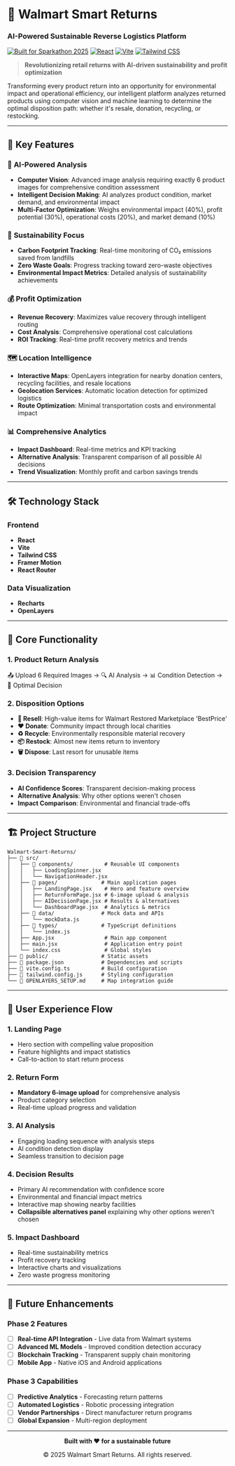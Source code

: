 # 🛒 Walmart Smart Returns
### AI-Powered Sustainable Reverse Logistics Platform

[![Built for Sparkathon 2025](https://img.shields.io/badge/Built%20for-Sparkathon%202025-blue?style=for-the-badge)](https://sparkathon.com)
[![React](https://img.shields.io/badge/React-18.3.1-61DAFB?style=for-the-badge&logo=react)](https://reactjs.org)
[![Vite](https://img.shields.io/badge/Vite-5.4.2-646CFF?style=for-the-badge&logo=vite)](https://vitejs.dev)
[![Tailwind CSS](https://img.shields.io/badge/Tailwind%20CSS-3.4.1-38B2AC?style=for-the-badge&logo=tailwind-css)](https://tailwindcss.com)

> **Revolutionizing retail returns with AI-driven sustainability and profit optimization**

Transforming every product return into an opportunity for environmental impact and operational efficiency, our intelligent platform analyzes returned products using computer vision and machine learning to determine the optimal disposition path: whether it's resale, donation, recycling, or restocking.

---

## 🚀 **Key Features**

### 🤖 **AI-Powered Analysis**
- **Computer Vision**: Advanced image analysis requiring exactly 6 product images for comprehensive condition assessment
- **Intelligent Decision Making**: AI analyzes product condition, market demand, and environmental impact
- **Multi-Factor Optimization**: Weighs environmental impact (40%), profit potential (30%), operational costs (20%), and market demand (10%)

### 🌱 **Sustainability Focus**
- **Carbon Footprint Tracking**: Real-time monitoring of CO₂ emissions saved from landfills
- **Zero Waste Goals**: Progress tracking toward zero-waste objectives
- **Environmental Impact Metrics**: Detailed analysis of sustainability achievements

### 💰 **Profit Optimization**
- **Revenue Recovery**: Maximizes value recovery through intelligent routing
- **Cost Analysis**: Comprehensive operational cost calculations
- **ROI Tracking**: Real-time profit recovery metrics and trends

### 🗺️ **Location Intelligence**
- **Interactive Maps**: OpenLayers integration for nearby donation centers, recycling facilities, and resale locations
- **Geolocation Services**: Automatic location detection for optimized logistics
- **Route Optimization**: Minimal transportation costs and environmental impact

### 📊 **Comprehensive Analytics**
- **Impact Dashboard**: Real-time metrics and KPI tracking
- **Alternative Analysis**: Transparent comparison of all possible AI decisions
- **Trend Visualization**: Monthly profit and carbon savings trends

---

## 🛠️ **Technology Stack**

### **Frontend**
- **React**
- **Vite** 
- **Tailwind CSS**
- **Framer Motion**
- **React Router**

### **Data Visualization**
- **Recharts**
- **OpenLayers**

---

## 🎯 **Core Functionality**

### 1. **Product Return Analysis**

📤 Upload 6 Required Images → 🔍 AI Analysis → 📊 Condition Detection → 🎯 Optimal Decision


### 2. **Disposition Options**
- **🔄 Resell**: High-value items for Walmart Restored Marketplace 'BestPrice'
- **❤️ Donate**: Community impact through local charities
- **♻️ Recycle**: Environmentally responsible material recovery
- **📦 Restock**: Almost new items return to inventory
- **🗑️ Dispose**: Last resort for unusable items

### 3. **Decision Transparency**
- **AI Confidence Scores**: Transparent decision-making process
- **Alternative Analysis**: Why other options weren't chosen
- **Impact Comparison**: Environmental and financial trade-offs

---

## 🏗️ **Project Structure**

```
Walmart-Smart-Returns/
├── 📁 src/
│   ├── 📁 components/          # Reusable UI components
│   │   ├── LoadingSpinner.jsx
│   │   └── NavigationHeader.jsx
│   ├── 📁 pages/              # Main application pages
│   │   ├── LandingPage.jsx    # Hero and feature overview
│   │   ├── ReturnFormPage.jsx # 6-image upload & analysis
│   │   ├── AIDecisionPage.jsx # Results & alternatives
│   │   └── DashboardPage.jsx  # Analytics & metrics
│   ├── 📁 data/               # Mock data and APIs
│   │   └── mockData.js
│   ├── 📁 types/              # TypeScript definitions
│   │   └── index.js
│   ├── App.jsx                # Main app component
│   ├── main.jsx               # Application entry point
│   └── index.css              # Global styles
├── 📁 public/                 # Static assets
├── 📄 package.json            # Dependencies and scripts
├── 📄 vite.config.ts          # Build configuration
├── 📄 tailwind.config.js      # Styling configuration
└── 📄 OPENLAYERS_SETUP.md     # Map integration guide
```

---

## 🌟 **User Experience Flow**

### **1. Landing Page**
- Hero section with compelling value proposition
- Feature highlights and impact statistics
- Call-to-action to start return process

### **2. Return Form**
- **Mandatory 6-image upload** for comprehensive analysis
- Product category selection
- Real-time upload progress and validation

### **3. AI Analysis**
- Engaging loading sequence with analysis steps
- AI condition detection display
- Seamless transition to decision page

### **4. Decision Results**
- Primary AI recommendation with confidence score
- Environmental and financial impact metrics
- Interactive map showing nearby facilities
- **Collapsible alternatives panel** explaining why other options weren't chosen

### **5. Impact Dashboard**
- Real-time sustainability metrics
- Profit recovery tracking
- Interactive charts and visualizations
- Zero waste progress monitoring

---


## 🚀 **Future Enhancements**

### **Phase 2 Features**
- [ ] **Real-time API Integration** - Live data from Walmart systems
- [ ] **Advanced ML Models** - Improved condition detection accuracy
- [ ] **Blockchain Tracking** - Transparent supply chain monitoring
- [ ] **Mobile App** - Native iOS and Android applications

### **Phase 3 Capabilities**
- [ ] **Predictive Analytics** - Forecasting return patterns
- [ ] **Automated Logistics** - Robotic processing integration
- [ ] **Vendor Partnerships** - Direct manufacturer return programs
- [ ] **Global Expansion** - Multi-region deployment

---


<div align="center">
  <p><strong>Built with ❤️ for a sustainable future</strong></p>
  <p>© 2025 Walmart Smart Returns. All rights reserved.</p>
</div>
